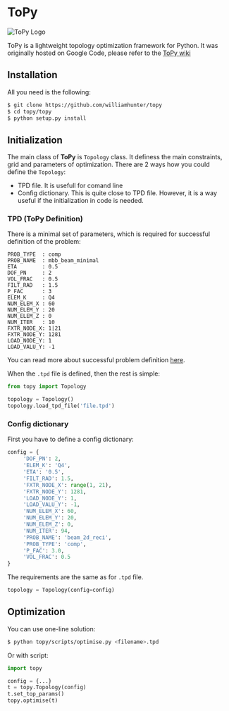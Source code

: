 # ToPy

![ToPy Logo](https://cloud.githubusercontent.com/assets/14232913/16171741/64c6665c-3577-11e6-868c-c86f3520c594.png)

ToPy is a lightweight topology optimization framework for Python. It was originally hosted on Google Code, please refer to the [ToPy wiki](https://github.com/williamhunter/topy/wiki)

## Installation
All you need is the following:

```bash
$ git clone https://github.com/williamhunter/topy
$ cd topy/topy
$ python setup.py install
```

## Initialization
The main class of **ToPy** is `Topology` class. It definess the main constraints, grid and parameters of optimization. There are 2 ways how you could define the `Topology`:
- TPD file. It is usefull for comand line 
- Config dictionary. This is quite close to TPD file. However, it is a way useful if the initialization in code is needed.

### TPD (ToPy Definition)
There is a minimal set of parameters, which is required for successful definition of the problem:
```
PROB_TYPE  : comp 
PROB_NAME  : mbb_beam_minimal
ETA        : 0.5 
DOF_PN     : 2
VOL_FRAC   : 0.5
FILT_RAD   : 1.5
P_FAC      : 3
ELEM_K     : Q4
NUM_ELEM_X : 60
NUM_ELEM_Y : 20
NUM_ELEM_Z : 0
NUM_ITER   : 10 
FXTR_NODE_X: 1|21 
FXTR_NODE_Y: 1281 
LOAD_NODE_Y: 1
LOAD_VALU_Y: -1
```
You can read more about successful problem definition [here](https://github.com/williamhunter/topy/templates).

When the `.tpd` file is defined, then the rest is simple:

```python
from topy import Topology

topology = Topology()
topology.load_tpd_file('file.tpd')
```

### Config dictionary
First you have to define a config dictionary:

```Python
config = {
     'DOF_PN': 2,
     'ELEM_K': 'Q4',
     'ETA': '0.5',
     'FILT_RAD': 1.5,
     'FXTR_NODE_X': range(1, 21),
     'FXTR_NODE_Y': 1281,
     'LOAD_NODE_Y': 1,
     'LOAD_VALU_Y': -1,
     'NUM_ELEM_X': 60,
     'NUM_ELEM_Y': 20,
     'NUM_ELEM_Z': 0,
     'NUM_ITER': 94,
     'PROB_NAME': 'beam_2d_reci',
     'PROB_TYPE': 'comp',
     'P_FAC': 3.0,
     'VOL_FRAC': 0.5
}
```
The requirements are the same as for `.tpd` file. 

```Python
topology = Topology(config=config)
```
## Optimization

You can use one-line solution:

```bash
$ python topy/scripts/optimise.py <filename>.tpd
```

Or with script:

```Python
import topy

config = {...}
t = topy.Topology(config)
t.set_top_params()
topy.optimise(t)
```
